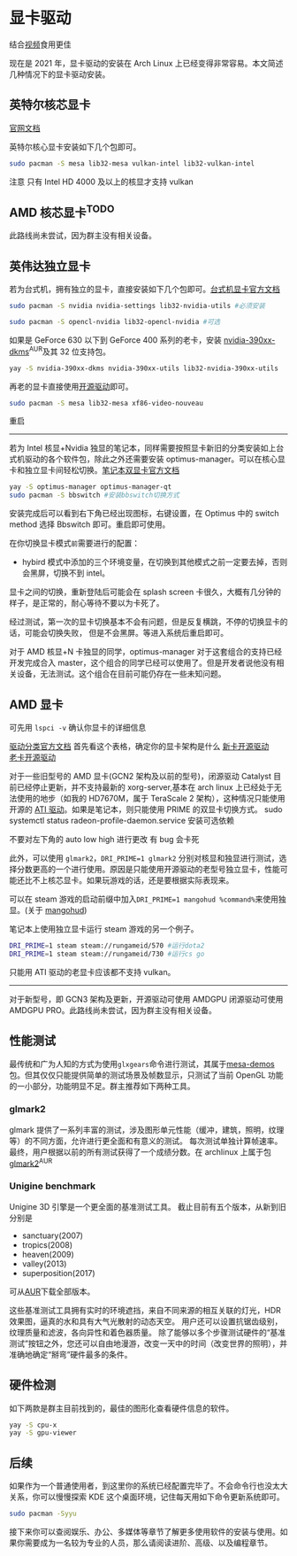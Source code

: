 # 显卡驱动

<!-- [OpenCL 等官方文档](https://wiki.archlinux.org/index.php/GPGPU) -->

结合[视频](https://www.bilibili.com/video/BV1vK4y187Ww/)食用更佳

现在是 2021 年，显卡驱动的安装在 Arch Linux 上已经变得非常容易。本文简述几种情况下的显卡驱动安装。

## 英特尔核芯显卡

[官网文档](https://wiki.archlinux.org/index.php/Intel_graphics)

英特尔核心显卡安装如下几个包即可。

<!-- `xf86-video-intel`arch wiki 里写的很多发行版不建议安装它，而应使用 xorg 的 modesetting 驱动。-->

```bash
sudo pacman -S mesa lib32-mesa vulkan-intel lib32-vulkan-intel
```

注意 只有 Intel HD 4000 及以上的核显才支持 vulkan

<!-- intel-compute-runtime? beignet? -->

## AMD 核芯显卡<sup>TODO</sup>

此路线尚未尝试，因为群主没有相关设备。

## 英伟达独立显卡

若为台式机，拥有独立的显卡，直接安装如下几个包即可。[台式机显卡官方文档](https://wiki.archlinux.org/index.php/NVIDIA)

<!-- ?也许不需要手动生成 使用闭源驱动的，在安装完后执行`nvidia-xconfig`自动生成配置文件即可。 -->

```bash
sudo pacman -S nvidia nvidia-settings lib32-nvidia-utils #必须安装
```

```bash
sudo pacman -S opencl-nvidia lib32-opencl-nvidia #可选
```

如果是 GeForce 630 以下到 GeForce 400 系列的老卡，安装 [nvidia-390xx-dkms](https://aur.archlinux.org/packages/nvidia-390xx-dkms/)<sup>AUR</sup>及其 32 位支持包。

```bash
yay -S nvidia-390xx-dkms nvidia-390xx-utils lib32-nvidia-390xx-utils
```

再老的显卡直接使用[开源驱动](https://wiki.archlinux.org/index.php/Nouveau)即可。

```bash
sudo pacman -S mesa lib32-mesa xf86-video-nouveau
```

重启

---

若为 Intel 核显+Nvidia 独显的笔记本，同样需要按照显卡新旧的分类安装如上台式机驱动的各个软件包，除此之外还需要安装 optimus-manager。可以在核心显卡和独立显卡间轻松切换。[笔记本双显卡官方文档](https://wiki.archlinux.org/index.php/NVIDIA_Optimus)

```bash
yay -S optimus-manager optimus-manager-qt
sudo pacman -S bbswitch #安装bbswitch切换方式
```

安装完成后可以看到右下角已经出现图标，右键设置，在 Optimus 中的 switch method 选择 Bbswitch 即可。重启即可使用。

在你切换显卡模式`前`需要进行的配置：

<!-- - I 卡 N 卡的 modeset 选项都去掉勾选
- 切换到英特尔核显模式前，需要选择 intel，不要选 modesettings 模式。否则会黑屏+混成不能开启 -->

- hybird 模式中添加的三个环境变量，在切换到其他模式之前一定要去掉，否则会黑屏，切换不到 intel。
<!-- - 如果你使用了混成器，调整至 OpenGl 2.0 - 平滑模式。否则切换时可能会卡 splash screen -->

显卡之间的切换，重新登陆后可能会在 splash screen 卡很久，大概有几分钟的样子，是正常的，耐心等待不要以为卡死了。

经过测试，第一次的显卡切换基本不会有问题，但是反复横跳，不停的切换显卡的话，可能会切换失败， 但是不会黑屏。等进入系统后重启即可。

<!-- 目前的 hybrid 模式尚不稳定，不建议使用。 -->

对于 AMD 核显+N 卡独显的同学，optimus-manager 对于这套组合的支持已经开发完成合入 master，这个组合的同学已经可以使用了。但是开发者说他没有相关设备，无法测试。这个组合在目前可能仍存在一些未知问题。

## AMD 显卡

可先用 `lspci -v` 确认你显卡的详细信息

[驱动分类官方文档](https://wiki.archlinux.org/index.php/Xorg#AMD) 首先看这个表格，确定你的显卡架构是什么
[新卡开源驱动](https://wiki.archlinux.org/index.php/AMDGPU)  
[老卡开源驱动](https://wiki.archlinux.org/index.php/ATI)

对于一些旧型号的 AMD 显卡(GCN2 架构及以前的型号)，闭源驱动 Catalyst 目前已经停止更新，并不支持最新的 xorg-server,基本在 arch linux 上已经处于无法使用的地步（如我的 HD7670M，属于 TeraScale 2 架构），这种情况只能使用开源的 [ATI 驱动](<https://wiki.archlinux.org/index.php/ATI_(%E7%AE%80%E4%BD%93%E4%B8%AD%E6%96%87)>)。如果是笔记本，则只能使用 PRIME 的双显卡切换方式。
sudo systemctl status radeon-profile-daemon.service
安装可选依赖

不要对左下角的 auto low high 进行更改 有 bug 会卡死

此外，可以使用 `glmark2`，`DRI_PRIME=1 glmark2` 分别对核显和独显进行测试，选择分数更高的一个进行使用。原因是只能使用开源驱动的老型号独立显卡，性能可能还比不上核芯显卡。如果玩游戏的话，还是要根据实际表现来。

可以在 steam 游戏的启动前缀中加入`DRI_PRIME=1 mangohud %command%`来使用独显。(关于 [mangohud](/play/software?id=性能监控))

笔记本上使用独立显卡运行 steam 游戏的另一个例子。

```bash
DRI_PRIME=1 steam steam://rungameid/570 #运行dota2
DRI_PRIME=1 steam steam://rungameid/730 #运行cs go
```

只能用 ATI 驱动的老显卡应该都不支持 vulkan。

---

对于新型号，即 GCN3 架构及更新，开源驱动可使用 AMDGPU 闭源驱动可使用 AMDGPU PRO。此路线尚未尝试，因为群主没有相关设备。

## 性能测试

最传统和广为人知的方式为使用`glxgears`命令进行测试，其属于[mesa-demos](https://www.archlinux.org/packages/extra/x86_64/mesa-demos/)包。但其仅仅只能提供简单的测试场景及帧数显示，只测试了当前 OpenGL 功能的一小部分，功能明显不足。群主推荐如下两种工具。

### glmark2

glmark 提供了一系列丰富的测试，涉及图形单元性能（缓冲，建筑，照明，纹理等）的不同方面，允许进行更全面和有意义的测试。 每次测试单独计算帧速率。 最终，用户根据以前的所有测试获得了一个成绩分数。在 archlinux 上属于包[glmark2](https://aur.archlinux.org/packages/glmark2/)<sup>AUR</sup>

### Unigine benchmark

Unigine 3D 引擎是一个更全面的基准测试工具。 截止目前有五个版本，从新到旧分别是

- sanctuary(2007)
- tropics(2008)
- heaven(2009)
- valley(2013)
- superposition(2017)

可从[AUR](https://aur.archlinux.org/packages/?O=0&K=Unigine)下载全部版本。

这些基准测试工具拥有实时的环境遮挡，来自不同来源的相互关联的灯光，HDR 效果图，逼真的水和具有大气光散射的动态天空。 用户还可以设置抗锯齿级别，纹理质量和滤波，各向异性和着色器质量。 除了能够以多个步骤测试硬件的“基准测试”按钮之外，您还可以自由地漫游，改变一天中的时间（改变世界的照明），并准确地确定“掰弯”硬件最多的条件。

## 硬件检测

如下两款是群主目前找到的，最佳的图形化查看硬件信息的软件。

```bash
yay -S cpu-x
yay -S gpu-viewer
```

## 后续

如果作为一个普通使用者，到这里你的系统已经配置完毕了。不会命令行也没太大关系，你可以慢慢探索 KDE 这个桌面环境，记住每天用如下命令更新系统即可。

```bash
sudo pacman -Syyu
```

接下来你可以查阅娱乐、办公、多媒体等章节了解更多使用软件的安装与使用。如果你需要成为一名较为专业的人员，那么请阅读进阶、高级、以及编程章节。

